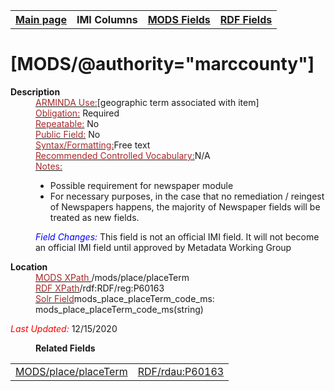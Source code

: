 <!DOCTYPE html>
<html>

<body>
<table style="width:100%">
  <tr>
    <th><a href="index.md">Main page</a></th>
	<th>IMI Columns</th>
    <th><a href="MODS.md">MODS Fields</a></th>
    <th><a href="#">RDF Fields</a></th>
  </tr>
</table>

<h1>[MODS/@authority="marccounty"]</h1>
<dl>
  <dt><b>Description</b></dt>
  <dd><ins><font color="brown">ARMINDA Use:</font></ins>[geographic term associated with item]</dd>
  <dd><ins><font color="brown">Obligation:</font></ins> Required</dd>
  <dd><ins><font color="brown">Repeatable:</font></ins> No</dd>
  <dd><ins><font color="brown">Public Field:</font></ins> No</dd>
  <dd><ins><font color="brown">Syntax/Formatting:</font></ins>Free text</dd>
  <dd><ins><font color="brown">Recommended Controlled Vocabulary:</font></ins>N/A</dd>
  <dd><ins><font color="brown">Notes: </font></ins>
	<ul>
		<li>Possible requirement for newspaper module</li>
		<li>For necessary purposes, in the case that no remediation / reingest of Newspapers happens, the majority of Newspaper fields will be treated as new fields. </li>
		</ul>
	</dd>
  <dd><font color="blue"><i>Field Changes: </i></font>This field is not an official IMI field. It will not become an official IMI field until approved by Metadata Working Group</dd>
</dl>
<dl>
<dl>
    <dt><b>Location</b></dt>
		<dd> <ins><font color="brown">MODS XPath </font></ins> /mods/place/placeTerm </dd>
		<dd> <ins><font color="brown">RDF XPath</font></ins>/rdf:RDF/reg:P60163</dd>
		<dd> <ins><font color="brown">Solr Field</font></ins>mods_place_placeTerm_code_ms: mods_place_placeTerm_code_ms(string)</dd>
</dl>
	<p><font color="red"><i>Last Updated: </i></font>12/15/2020</p>
</dl>
<dl>
	<dd><b>Related Fields</b></dd>
		<table>
    <td><a href="mods.place.placeterm.md">MODS/place/placeTerm</a></td>
    <td><a href="rdf.rdau.p60163.md">RDF/rdau:P60163</a></td>
		</table>
</dl>
</body>
</html>